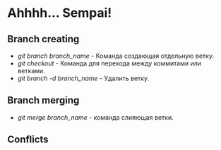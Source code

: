 # Ahhhh... Sempai!

## Branch creating 

* *git branch branch_name* - Команда создающая отдельную ветку.
* *git checkout* - Команда для перехода между коммитами или ветками.
* *git branch -d branch_name* - Удалить ветку.

## Branch merging

* *git merge branch_name* - команда слияющая ветки.

## Conflicts